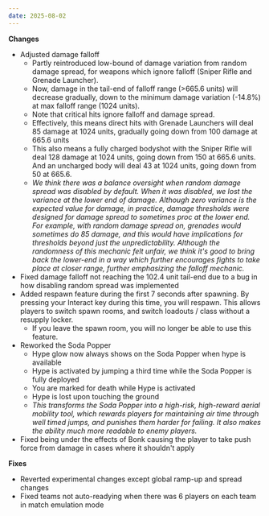 ```yaml
---
date: 2025-08-02
---
```


**Changes**

* Adjusted damage falloff
  * Partly reintroduced low-bound of damage variation from random damage spread, for weapons which ignore falloff (Sniper Rifle and Grenade Launcher).
  * Now, damage in the tail-end of falloff range (>665.6 units) will decrease gradually, down to the minimum damage variation (-14.8%) at max falloff range (1024 units).
  * Note that critical hits ignore falloff and damage spread.
  * Effectively, this means direct hits with Grenade Launchers will deal 85 damage at 1024 units, gradually going down from 100 damage at 665.6 units
  * This also means a fully charged bodyshot with the Sniper Rifle will deal 128 damage at 1024 units, going down from 150 at 665.6 units. And an uncharged body will deal 43 at 1024 units, going down from 50 at 665.6.
  * _We think there was a balance oversight when random damage spread was disabled by default. When it was disabled, we lost the variance at the lower end of damage. Although zero variance is the expected value for damage, in practice, damage thresholds were designed for damage spread to sometimes proc at the lower end. For example, with random damage spread on, grenades would sometimes do 85 damage, and this would have implications for thresholds beyond just the unpredictability. Although the randomness of this mechanic felt unfair, we think it's good to bring back the lower-end in a way which further encourages fights to take place at closer range, further emphasizing the falloff mechanic._
* Fixed damage falloff not reaching the 102.4 unit tail-end due to a bug in how disabling random spread was implemented
* Added respawn feature during the first 7 seconds after spawning. By pressing your Interact key during this time, you will respawn. This allows players to switch spawn rooms, and switch loadouts / class without a resupply locker.
  * If you leave the spawn room, you will no longer be able to use this feature.
* Reworked the Soda Popper
  * Hype glow now always shows on the Soda Popper when hype is available
  * Hype is activated by jumping a third time while the Soda Popper is fully deployed
  * You are marked for death while Hype is activated
  * Hype is lost upon touching the ground
  * _This transforms the Soda Popper into a high-risk, high-reward aerial mobility tool, which rewards players for maintaining air time through well timed jumps, and punishes them harder for failing. It also makes the ability much more readable to enemy players._
* Fixed being under the effects of Bonk causing the player to take push force from damage in cases where it shouldn't apply

**Fixes**

* Reverted experimental changes except global ramp-up and spread changes
* Fixed teams not auto-readying when there was 6 players on each team in match emulation mode
